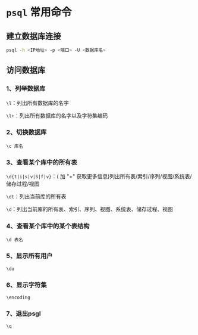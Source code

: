 # `psql` 常用命令 

## 建立数据库连接

```bash
psql -h <IP地址> -p <端口> -U <数据库名>
```

## 访问数据库

### 1、列举数据库

`\l`：列出所有数据库的名字

`\l+`：列出所有数据库的名字以及字符集编码

### 2、切换数据库

`\c 库名`

### 3、查看某个库中的所有表

`\d{t|i|s|v|S|f|v}`：( 加 "+" 获取更多信息)列出所有表/索引/序列/视图/系统表/储存过程/视图

`\dt`：列出当前库的所有表

`\d`：列出当前库的所有表、索引、序列、视图、系统表、储存过程、视图

### 4、查看某个库中的某个表结构

`\d 表名`

### 5、显示所有用户

`\du`

### 6、显示字符集

`\encoding`

### 7、退出psgl

`\q`